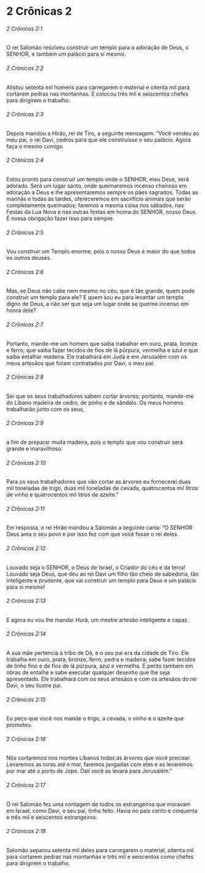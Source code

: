 # 2 Crônicas 2

###### 2 Crônicas 2:1

O rei Salomão resolveu construir um templo para a adoração de Deus, o SENHOR, e também um palácio para si mesmo.

###### 2 Crônicas 2:2

Alistou setenta mil homens para carregarem o material e oitenta mil para cortarem pedras nas montanhas. E colocou três mil e seiscentos chefes para dirigirem o trabalho.

###### 2 Crônicas 2:3

Depois mandou a Hirão, rei de Tiro, a seguinte mensagem: “Você vendeu ao meu pai, o rei Davi, cedros para que ele construísse o seu palácio. Agora faça o mesmo comigo.

###### 2 Crônicas 2:4

Estou pronto para construir um templo onde o SENHOR, meu Deus, será adorado. Será um lugar santo, onde queimaremos incenso cheiroso em adoração a Deus e lhe apresentaremos sempre os pães sagrados. Todas as manhãs e todas as tardes, ofereceremos em sacrifício animais que serão completamente queimados; faremos a mesma coisa nos sábados, nas Festas da Lua Nova e nas outras festas em honra do SENHOR, nosso Deus. É nossa obrigação fazer isso para sempre.

###### 2 Crônicas 2:5

Vou construir um Templo enorme, pois o nosso Deus é maior do que todos os outros deuses.

###### 2 Crônicas 2:6

Mas, se Deus não cabe nem mesmo no céu, que é tão grande, quem pode construir um templo para ele? E quem sou eu para levantar um templo digno de Deus, a não ser que seja um lugar onde se queime incenso em honra dele?

###### 2 Crônicas 2:7

Portanto, mande-me um homem que saiba trabalhar em ouro, prata, bronze e ferro; que saiba fazer tecidos de fios de lã púrpura, vermelha e azul e que saiba entalhar madeira. Ele trabalhará em Judá e em Jerusalém com os meus artesãos que foram contratados por Davi, o meu pai.

###### 2 Crônicas 2:8

Sei que os seus trabalhadores sabem cortar árvores; portanto, mande-me do Líbano madeira de cedro, de pinho e de sândalo. Os meus homens trabalharão junto com os seus,

###### 2 Crônicas 2:9

a fim de preparar muita madeira, pois o templo que vou construir será grande e maravilhoso.

###### 2 Crônicas 2:10

Para os seus trabalhadores que vão cortar as árvores eu fornecerei duas mil toneladas de trigo, duas mil toneladas de cevada, quatrocentos mil litros de vinho e quatrocentos mil litros de azeite.”

###### 2 Crônicas 2:11

Em resposta, o rei Hirão mandou a Salomão a seguinte carta: “O SENHOR Deus ama o seu povo e por isso fez com que você fosse o rei deles.

###### 2 Crônicas 2:12

Louvado seja o SENHOR, o Deus de Israel, o Criador do céu e da terra! Louvado seja Deus, que deu ao rei Davi um filho tão cheio de sabedoria, tão inteligente e prudente, que vai construir um templo para Deus e um palácio para si mesmo!

###### 2 Crônicas 2:13

E agora eu vou lhe mandar Hurã, um mestre artesão inteligente e capaz.

###### 2 Crônicas 2:14

A sua mãe pertencia à tribo de Dã, e o seu pai era da cidade de Tiro. Ele trabalha em ouro, prata, bronze, ferro, pedra e madeira; sabe fazer tecidos de linho fino e de fios de lã púrpura, azul e vermelha. É perito também em obras de entalhe e sabe executar qualquer desenho que lhe seja apresentado. Ele trabalhará com os seus artesãos e com os artesãos do rei Davi, o seu ilustre pai.

###### 2 Crônicas 2:15

Eu peço que você nos mande o trigo, a cevada, o vinho e o azeite que prometeu.

###### 2 Crônicas 2:16

Nós cortaremos nos montes Líbanos todas as árvores que você precisar. Levaremos as toras até o mar, faremos jangadas com elas e as levaremos por mar até o porto de Jope. Dali você as levará para Jerusalém.”

###### 2 Crônicas 2:17

O rei Salomão fez uma contagem de todos os estrangeiros que moravam em Israel, como Davi, o seu pai, tinha feito. Havia no país cento e cinquenta e três mil e seiscentos estrangeiros.

###### 2 Crônicas 2:18

Salomão separou setenta mil deles para carregarem o material, oitenta mil para cortarem pedras nas montanhas e três mil e seiscentos como chefes para dirigirem o trabalho.

